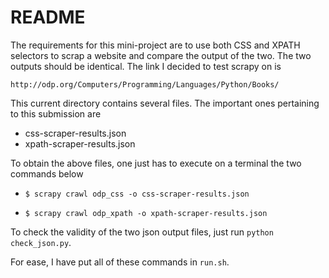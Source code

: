 # README

The requirements for this mini-project are to use both CSS and XPATH selectors to scrap a website and compare the output of the two. The two outputs should be identical. The link I decided to test scrapy on is 

`http://odp.org/Computers/Programming/Languages/Python/Books/`

This current directory contains several files. The important ones pertaining to this submission are 

- css-scraper-results.json
- xpath-scraper-results.json

To obtain the above files, one just has to execute on a terminal the two commands below

- `$ scrapy crawl odp_css -o css-scraper-results.json`
 
- `$ scrapy crawl odp_xpath -o xpath-scraper-results.json`

To check the validity of the two json output files, just run `python check_json.py`.

For ease, I have put all of these commands in `run.sh`.


